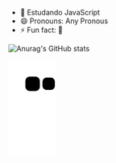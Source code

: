 

- 🌱 Estudando JavaScript
- 😄 Pronouns: Any Pronous
- ⚡ Fun fact: 🤡

![Anurag's GitHub stats](https://github-readme-stats.vercel.app/api?username=MarcyAbadeer&show_icons=true&theme=radical)

![Snake animation](https://github.com/rafaballerini/rafaballerini/blob/output/github-contribution-grid-snake.svg)


